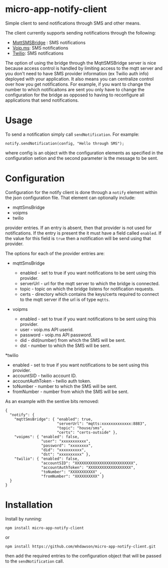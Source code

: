 # micro-app-notify-client

Simple client to send notifications through SMS and other
means.

The client currently supports sending notifications through
the following:

* [MqttSMSBridge](https://github.com/mhdawson/MqttSMSBridge)
  : SMS notifications
* [Voip.ms](https://voip.ms/): SMS notifications
* [Twilio](https://www.twilio.com/): SMS notifications

The option of using the bridge through the MqttSMSBridge
server is nice because access control is handled by limiting
access to the mqtt server and you don't need to have
SMS provider information (ex Twilio auth info) deployed
with your application. It also means you can centralize
control over how you get notifications. For example, if
you want to change the number to which notificaitons are
sent you only have to change the configuration for the bridge
as opposed to having to reconfigure all applications that
send notifications.

# Usage

To send a notification simply call `sendNotification`.
For example:

```
notify.sendNotification(config, "Hello through SMS");
```

where config is an object with the configuration elements
as specified in the configuration setion and the second
parameter is the message to be sent.

# Configuration

Configuration for the notify client is done through a
`notify` element within the json configuration file.
That element can optionally include:

* mqttSmsBridge
* voipms
* twilio

provider entries. If an entry is absent, then that provider
is not used for notifications. If the entry is present
the it must have a field called `enabled`.  If the
value for this field is `true` then a notification
will be send using that provider.

The options for each of the provider entries are:

* mqttSmsBridge
  * enabled - set to true if you want notifications to
    be sent using this provider.
  * serverUrl - url for the mqtt server to which the
    bridge is connected.
  * topic - topic on which the bridge listens for
    notification requests.
  * certs - directory which contains the keys/certs
    required to connect to the mqtt server if the
    url is of type `mqtts`.

* voipms
  * enabled - set to true if you want notifications to
    be sent using this provider.
  * user - voip.ms API userid.
  * password - voip.ms API password.
  * did - did(number) from which the SMS will be sent.
  * dst - number to which the SMS will be sent.

*twilio
  * enabled - set to true if you want notifications to
    be sent using this provider.
  * accountSID - twilio account ID.
  * accountAuthToken - twilio auth token.
  * toNumber - number to which the SMS will be sent.
  * fromNumber - number from which the SMS will be sent.

As an example with the sentive bits removed:

```
{
  "notify": {
    "mqttSmsBridge": { "enabled": true,
                       "serverUrl": "mqtts:xxxxxxxxxxxxx:8883",
                       "topic": "house/sms",
                       "certs": "certs-outside" },
    "voipms": { "enabled": false,
                "user": "xxxxxxxxxxx",
                "password": "xxxxxxxx",
                "did": "xxxxxxxxxx",
                "dst": "xxxxxxxxxx" },
    "twilio": { "enabled": false,
                "accountSID": "XXXXXXXXXXXXXXXXXXXXXXXXXX",
                "accountAuthToken": "XXXXXXXXXXXXXXXXXXX",
                "toNumber": "XXXXXXXXXXX" ,
                "fromNumber": "XXXXXXXXXX" }
  }
}

```

# Installation

Install by running:

```
npm install micro-app-notify-client
```

or

```
npm install https://github.com/mhdawson/micro-app-notify-client.git
```

then add the required entries to the configuration object that
will be passed to the `sendNotification` call.
